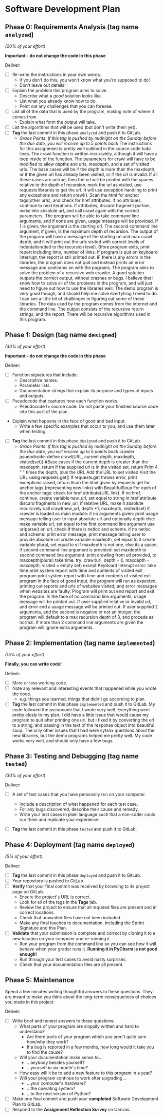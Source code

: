 # Software Development Plan

## Phase 0: Requirements Analysis (tag name `analyzed`)
*(20% of your effort)*

**Important - do not change the code in this phase**

Deliver:

*   [ ] Re-write the instructions in your own words.
    *   If you don't do this, you won't know what you're supposed to do!
    *   Don't leave out details!
*   [ ] Explain the problem this program aims to solve.
    *   Describe what a *good* solution looks like.
    *   List what you already know how to do.
    *   Point out any challenges that you can foresee.
*   [ ] List all of the data that is used by the program, making note of where it comes from.
    *   Explain what form the output will take.
*   [ ] List the algorithms that will be used (but don't write them yet).
*   [ ] **Tag** the last commit in this phase `analyzed` and push it to GitLab.
    *   *Grace Points: if this tag is pushed by midnight on the Sunday before the due date, you will receive up to 5 points back*
The instructions for this assignment is pretty well outlined in the source code todo 
lines. The crawl function is written recursviely, although it will have a loop inside of 
the function. The parameters for crawl will have to be modified to allow depths and 
urls, maxdepth, and a set of visited urls. The base cases will be if the depth is more 
than the maxdepth, or if the given url has already been visited, or if the url is 
invalid. If all these cases are untrue, then the url will be printed with the spaces 
relative to the depth of recursion, mark the url as visited, use requests libraries to 
get the url. It will use exception handling to print any exceptions and return crawl(). 
Scan the html for anchor tags(other urls), and check for href attributes. If no 
attribues, continue to next iterations. If attributes, discard fragment portion, make 
into absolute url, and call crawl again with the correct parameters. The program will be 
able to take command line arguments, and if none are given, usage message will be 
provided. If 1 is given, the argument is the starting url. The second command line 
argument, if given, is the maximum depth of recursion. The output of the program will 
have a message of the starting url and max crawl depth, and it will print out the urls 
visited with correct levels of indentation(tied to the recursion level). Bfore program 
exits, print report including time, number of links. If program is quit on keyboard 
interrupt, the report is still printed out. IF there is any errors in the libraries, the 
program does not quit and instead prints an error message and continues on with the 
pograms. 
The program aims to solve the problem of a recursive web crawler. A good solution 
outputs the correct output, without crashes or bugs. I believe that I know how to solve 
all of the problems in the program, and will just need to figure out how to use the 
libraries well. The demo program is very good though, and should help me solve 
evertyhing I need to do. I can see a little bit of challenges in figuring out some of 
these libraries. 
The data used by the program comes from the internet and the command line. The output 
consists of the recursive return strings, and the report.
There will be recursive algorithms used in this program. 

## Phase 1: Design (tag name `designed`)
*(30% of your effort)*

**Important - do not change the code in this phase**

Deliver:

*   [ ] Function signatures that include:
    *   Descriptive names.
    *   Parameter lists.
    *   Documentation strings that explain its purpose and types of inputs and outputs.
*   [ ] Pseudocode that captures how each function works.
    *   Pseudocode != source code.  Do not paste your finished source code into this part of the plan.
*   Explain what happens in the face of good and bad input.
    *   Write a few specific examples that occur to you, and use them later when testing.
*   [ ] **Tag** the last commit in this phase `designed` and push it to GitLab.
    *   *Grace Points: if this tag is pushed by midnight on the Sunday before the due date, you will receive up to 5 points back*
crawler psueodcode:
	define crawl(URL, current depth, maxdepth, visited(set))
		#Base cases
		if the current depth is greater than the maxdepth, return
		if the supplied url is in the visited set, return
		Print 4 " " times the depth, plus the URL
		Add the URL to set visited
		Visit the URL using requests.get()
		If requests.get throws error, 
			print exceptions raised, return
		Scan the html given by requests.get for anchor tags <a>(representing 
		new links) with BeautifulSoup
		For each of the anchor tags:
		check for href attribute(URL link). If no href, continue.
		create variable new_url, set equal to string in href attribute
		discard fragments in new_url, if relative URL, make it absolute
		recursively call crawl(new_url, depth +1, maxdepth, visited(set)
if crawler is loaded as main module:
	if no arguments given:
		print usage message telling user to input absolute url and optionally 
		depth
	else:
		make variable url, set equal to the first command line argument
	use urlparse() on url, check if there is netloc and scheme.
	if no netloc and scheme:
		print error message, print message telling user to provide absolute url
	create variable maxdepth, set equal to 3
	create variable plural, set equal to s if maxdepth is not one, else
        its a space.
	if second command line argument is provided:
		set maxdepth to second command line argument.
	print crawling from url provided, to maxdepth(plural)
	take time.
	try:
		crawl(url, depth = 0, maxdepth = maxdepth, visited = empty set)
	except KeyBoard Interupt error:
		take time
		print system report with time and contents of visited
		exit program
	print system report with time and contents of visited
	exit program
In the face of good input, the program will run as expected, printing out reports and 
urls of websites visited, and error messages when websites are faulty. Program will 
print out end report and exit the program.
In the face of no command line arguments, usage message will be printed out. If user 
supplied relative or invalid url, and error and a usage message will be printed out. If 
user supplied 2 arguments, and the second is negative or not an integer, the program 
will default to a max recursion depth of 3, and procede as normal. If more than 2 
command line arguments are given the program will ignore extra arguments. 



 ## Phase 2: Implementation (tag name `implemented`)
*(15% of your effort)*

**Finally, you can write code!**

Deliver:

*   [ ] More or less working code.
*   [ ] Note any relevant and interesting events that happened while you wrote the code.
    *   e.g. things you learned, things that didn't go according to plan.
*   [ ] **Tag** the last commit in this phase `implemented` and push it to GitLab.
My code followed the pseuocode that I wrote very well. Everything went pretty closly to my plan.
I did have a little issue that would cause my program to quit after printing one url, but I fixed 
it by converting the url to a string, and passing in the text of the response object into beautiful soup.
The only other issues that I had were sytanx questions about the new libraries, but the demo programs
helped me pretty well. My code works very well, and should only have a few bugs.

## Phase 3: Testing and Debugging (tag name `tested`)
*(30% of your effort)*

Deliver:

*   [ ] A set of test cases that you have personally run on your computer.
    *   Include a description of what happened for each test case.
    *   For any bugs discovered, describe their cause and remedy.
    *   Write your test cases in plain language such that a non-coder could run them and replicate your experience.
*   [ ] **Tag** the last commit in this phase `tested` and push it to GitLab.


## Phase 4: Deployment (tag name `deployed`)
*(5% of your effort)*

Deliver:

*   [ ] **Tag** the last commit in this phase `deployed` and push it to GitLab.
*   [ ] Your repository is pushed to GitLab.
*   [ ] **Verify** that your final commit was received by browsing to its project page on GitLab.
    *   Ensure the project's URL is correct.
    *   Look for all of the tags in the **Tags** tab.
    *   Review the project to ensure that all required files are present and in correct locations.
    *   Check that unwanted files have not been included.
    *   Make any final touches to documentation, including the Sprint Signature and this Plan.
*   [ ] **Validate** that your submission is complete and correct by cloning it to a new location on your computer and re-running it.
	*	Run your program from the command line so you can see how it will behave when your grader runs it.  **Running it in PyCharm is not good enough!**
    *   Run through your test cases to avoid nasty surprises.
    *   Check that your documentation files are all present.


## Phase 5: Maintenance

Spend a few minutes writing thoughtful answers to these questions.  They are meant to make you think about the long-term consequences of choices you made in this project.

Deliver:

*   [ ] Write brief and honest answers to these questions:
    *   What parts of your program are sloppily written and hard to understand?
        *   Are there parts of your program which you aren't quite sure how/why they work?
        *   If a bug is reported in a few months, how long would it take you to find the cause?
    *   Will your documentation make sense to...
        *   ...anybody besides yourself?
        *   ...yourself in six month's time?
    *   How easy will it be to add a new feature to this program in a year?
    *   Will your program continue to work after upgrading...
        *   ...your computer's hardware?
        *   ...the operating system?
        *   ...to the next version of Python?
*   [ ] Make one final commit and push your **completed** Software Development Plan to GitLab.
*   [ ] Respond to the **Assignment Reflection Survey** on Canvas.

